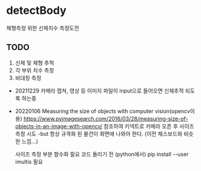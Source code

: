 # detectBody

체형측정 위한 신체치수 측정도전

## TODO

1. 신체 및 체형 추척
2. 각 부위 치수 측정
3. 비대칭 측정

* 20211229
    카메라 캡쳐, 영상 등 이미지 파일이 input으로 들어오면 신체추적 되도록 하는중

* 20220106
    Measuring the size of objects with computer vision(opencv이용)
    https://www.pyimagesearch.com/2016/03/28/measuring-size-of-objects-in-an-image-with-opencv/
    참조하여 키넥트로 카메라 오픈 후 사이즈 측정 시도
    -but 항상 규격화 된 물건이 화면에 나와야 한다.
    (이전 체스보드와 비슷한 느낌...)

    사이즈 측정 부분 함수화 필요
    코드 돌리기 전 (python에서) pip install --user imultis 필요